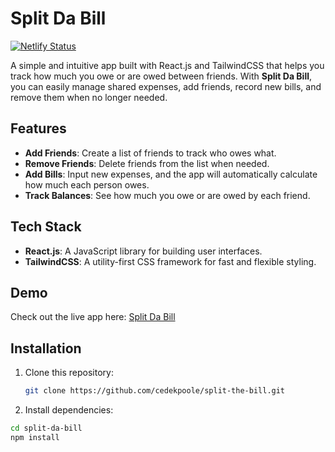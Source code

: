 # Split Da Bill

[![Netlify Status](https://api.netlify.com/api/v1/badges/b335df57-8e0c-4427-9663-5b73924ecfab/deploy-status)](https://app.netlify.com/sites/split-da-bill/deploys)

A simple and intuitive app built with React.js and TailwindCSS that helps you track how much you owe or are owed between friends. With **Split Da Bill**, you can easily manage shared expenses, add friends, record new bills, and remove them when no longer needed.

## Features

- **Add Friends**: Create a list of friends to track who owes what.
- **Remove Friends**: Delete friends from the list when needed.
- **Add Bills**: Input new expenses, and the app will automatically calculate how much each person owes.
- **Track Balances**: See how much you owe or are owed by each friend.

## Tech Stack

- **React.js**: A JavaScript library for building user interfaces.
- **TailwindCSS**: A utility-first CSS framework for fast and flexible styling.

## Demo

Check out the live app here: [Split Da Bill](https://split-da-bill.netlify.app/)

## Installation

1. Clone this repository:

   ```bash
   git clone https://github.com/cedekpoole/split-the-bill.git
   ```
2. Install dependencies:
   
  ```bash
  cd split-da-bill
  npm install
  ```
